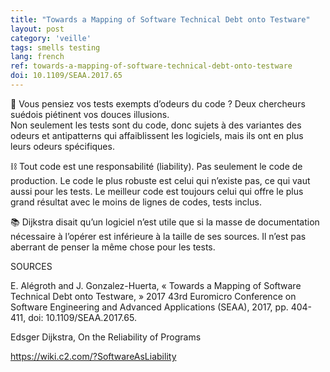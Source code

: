 ```yaml
---
title: "Towards a Mapping of Software Technical Debt onto Testware"
layout: post
category: 'veille'
tags: smells testing
lang: french
ref: towards-a-mapping-of-software-technical-debt-onto-testware
doi: 10.1109/SEAA.2017.65
---
```


🦨 Vous pensiez vos tests exempts d’odeurs du code ? Deux chercheurs suédois piétinent vos douces illusions.  
Non seulement les tests sont du code, donc sujets à des variantes des odeurs et antipatterns qui affaiblissent les logiciels, mais ils ont en plus leurs odeurs spécifiques.  
  
⛓️ Tout code est une responsabilité (liability). Pas seulement le code de production. Le code le plus robuste est celui qui n’existe pas, ce qui vaut aussi pour les tests. Le meilleur code est toujours celui qui offre le plus grand résultat avec le moins de lignes de codes, tests inclus.  
  
📚 Dijkstra disait qu’un logiciel n’est utile que si la masse de documentation nécessaire à l’opérer est inférieure à la taille de ses sources. Il n’est pas aberrant de penser la même chose pour les tests.  

SOURCES  
  
E. Alégroth and J. Gonzalez-Huerta, « Towards a Mapping of Software Technical Debt onto Testware, » 2017 43rd Euromicro Conference on Software Engineering and Advanced Applications (SEAA), 2017, pp. 404-411, doi: 10.1109/SEAA.2017.65.  
  
Edsger Dijkstra, On the Reliability of Programs  
  
<https://wiki.c2.com/?SoftwareAsLiability>